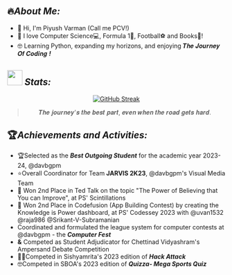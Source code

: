 ## :fire:_**About Me:**_
- 🤙 Hi, I'm Piyush Varman (Call me PCV!)
- 💫 I love Computer Science💻, Formula 1🏁, Football⚽ and Books📔!
- 🤓 Learning Python, expanding my horizons, and enjoying 𝑻𝒉𝒆 𝑱𝒐𝒖𝒓𝒏𝒆𝒚 𝑶𝒇 𝑪𝒐𝒅𝒊𝒏𝒈 ***!***

## <img src="https://media.giphy.com/media/iY8CRBdQXODJSCERIr/giphy.gif" width="35"> **_Stats:_**
<div align="center">
  
[![GitHub Streak](https://github-readme-streak-stats.herokuapp.com?user=PiyushVarman&theme=dark&border_radius=45&date_format=M%20j%5B%2C%20Y%5D&border=EBEBEB)](https://git.io/streak-stats)
  
>𝑻𝒉𝒆 𝒋𝒐𝒖𝒓𝒏𝒆𝒚'𝒔 𝒕𝒉𝒆 𝒃𝒆𝒔𝒕 𝒑𝒂𝒓𝒕, 𝒆𝒗𝒆𝒏 𝒘𝒉𝒆𝒏 𝒕𝒉𝒆 𝒓𝒐𝒂𝒅 𝒈𝒆𝒕𝒔 𝒉𝒂𝒓𝒅.

</div>

## :trophy:_**Achievements and Activities:**_
- 🏆Selected as the _**Best Outgoing Student**_ for the academic year 2023-24, @davbgpm
- ⭐Overall Coordinator for Team **JARVIS 2K23**, @davbgpm's Visual Media Team
- :2nd_place_medal: Won 2nd Place in Ted Talk on the topic "The Power of Believing that You can Improve", at PS' Scintillations
- :2nd_place_medal: Won 2nd Place in Codefusion (App Building Contest) by creating the Knowledge is Power dashboard, at PS' Codessey 2023 with @uvan1532 @raja986 @Srikant-V-Subramanian
- Coordinated and formulated the league system for computer contests at @davbgpm - the **_Computer Fest_**
-  **&** Competed as Student Adjudicator for Chettinad Vidyashram's Ampersand Debate Competition
- 👨‍💻Competed in Sishyamrita's 2023 edition of ***Hack Attack***
- 🤓Competed in SBOA's 2023 edition of ***Quizza- Mega Sports Quiz***

<!---
PiyushVarman/PiyushVarman is a ✨ special ✨ repository because its `README.md` (this file) appears on your GitHub profile.
You can click the Preview link to take a look at your changes.
--->

